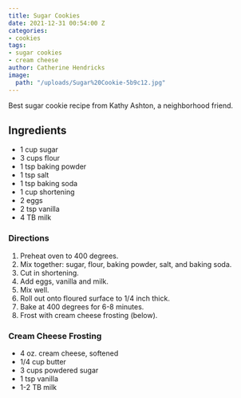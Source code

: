 ```yaml
---
title: Sugar Cookies
date: 2021-12-31 00:54:00 Z
categories:
- cookies
tags:
- sugar cookies
- cream cheese
author: Catherine Hendricks
image:
  path: "/uploads/Sugar%20Cookie-5b9c12.jpg"
---
```


Best sugar cookie recipe from Kathy Ashton, a neighborhood friend. 

## Ingredients
* 1 cup sugar
* 3 cups flour
* 1 tsp baking powder
* 1 tsp salt
* 1 tsp baking soda
* 1 cup shortening
* 2 eggs
* 2 tsp vanilla
* 4 TB  milk

### Directions
1. Preheat oven to 400 degrees.
2. Mix together: sugar, flour, baking powder, salt, and baking soda. 
3. Cut in shortening.
4. Add eggs, vanilla and milk.
5. Mix well. 
6. Roll out onto floured surface to 1/4 inch thick. 
7. Bake at 400 degrees for 6-8 minutes. 
8. Frost with cream cheese frosting (below).

### Cream Cheese Frosting
* 4 oz. cream cheese, softened
* 1/4 cup butter
* 3 cups powdered sugar
* 1 tsp vanilla
* 1-2 TB milk


